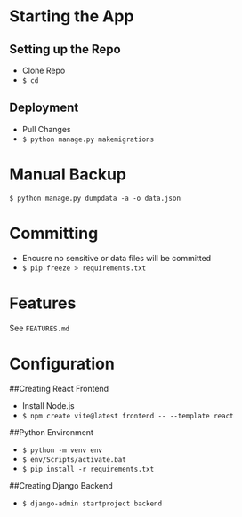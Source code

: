 # Starting the App
## Setting up the Repo
* Clone Repo
* `$ cd`

## Deployment
* Pull Changes
* `$ python manage.py makemigrations`

# Manual Backup
`$ python manage.py dumpdata -a -o data.json`

# Committing
* Encusre no sensitive or data files will be committed
* `$ pip freeze > requirements.txt`

# Features
See `FEATURES.md`


# Configuration
##Creating React Frontend
* Install Node.js
* `$ npm create vite@latest frontend -- --template react`

##Python Environment
* `$ python -m venv env`
* `$ env/Scripts/activate.bat`
* `$ pip install -r requirements.txt`

##Creating Django Backend
* `$ django-admin startproject backend`

